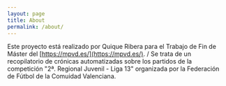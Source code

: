 ```yaml
---
layout: page
title: About
permalink: /about/
---
```


Este proyecto está realizado por Quique Ribera para el Trabajo de Fin de Máster del [https://mpvd.es/](https://mpvd.es/). /
Se trata de un recopilatorio de crónicas automatizadas sobre los partidos de la competición "2ª. Regional Juvenil - Liga 13" organizada por la Federación de Fútbol de la Comuidad Valenciana.


